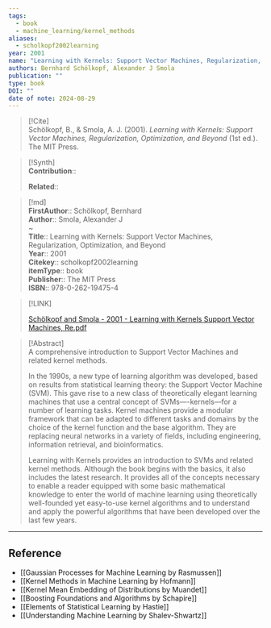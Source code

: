 ```yaml
---
tags:
  - book
  - machine_learning/kernel_methods
aliases:
  - scholkopf2002learning
year: 2001
name: "Learning with Kernels: Support Vector Machines, Regularization, Optimization, and Beyond"
authors: Bernhard Schölkopf, Alexander J Smola
publication: ""
type: book
DOI: ""
date of note: 2024-08-29
---
```


> [!Cite]  
> Schölkopf, B., & Smola, A. J. (2001). _Learning with Kernels: Support Vector Machines, Regularization, Optimization, and Beyond_ (1st ed.). The MIT Press.

>[!Synth]  
>**Contribution**::  
>  
>**Related**::   
>  
  
>[!md]  
> **FirstAuthor**:: Schölkopf, Bernhard  
> **Author**:: Smola, Alexander J  
~  
> **Title**:: Learning with Kernels: Support Vector Machines, Regularization, Optimization, and Beyond  
> **Year**:: 2001  
> **Citekey**:: scholkopf2002learning  
> **itemType**:: book  
> **Publisher**:: The MIT Press  
> **ISBN**:: 978-0-262-19475-4  

> [!LINK]  
> 
> [Schölkopf and Smola - 2001 - Learning with Kernels Support Vector Machines, Re.pdf](file:///home/lukexie/Documents/Papers/storage/AXS5I6FV/Schölkopf%20and%20Smola%20-%202001%20-%20Learning%20with%20Kernels%20Support%20Vector%20Machines,%20Re.pdf) 
>  

> [!Abstract]  
> A comprehensive introduction to Support Vector Machines and related kernel methods.
> 
> In the 1990s, a new type of learning algorithm was developed, based on results from statistical learning theory: the Support Vector Machine (SVM). This gave rise to a new class of theoretically elegant learning machines that use a central concept of SVMs—-kernels—for a number of learning tasks. Kernel machines provide a modular framework that can be adapted to different tasks and domains by the choice of the kernel function and the base algorithm. They are replacing neural networks in a variety of fields, including engineering, information retrieval, and bioinformatics.
> 
> Learning with Kernels provides an introduction to SVMs and related kernel methods. Although the book begins with the basics, it also includes the latest research. It provides all of the concepts necessary to enable a reader equipped with some basic mathematical knowledge to enter the world of machine learning using theoretically well-founded yet easy-to-use kernel algorithms and to understand and apply the powerful algorithms that have been developed over the last few years.  

-----
## Reference


- [[Gaussian Processes for Machine Learning by Rasmussen]]
- [[Kernel Methods in Machine Learning by Hofmann]]
- [[Kernel Mean Embedding of Distributions by Muandet]]
- [[Boosting Foundations and Algorithms by Schapire]]
- [[Elements of Statistical Learning by Hastie]]
- [[Understanding Machine Learning by Shalev-Shwartz]]
